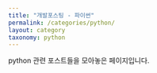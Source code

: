 ```yaml
---
title: "개발포스팅 - 파이썬"
permalink: /categories/python/
layout: category
taxonomy: python
---
```


python 관련 포스트들을 모아놓은 페이지입니다. 